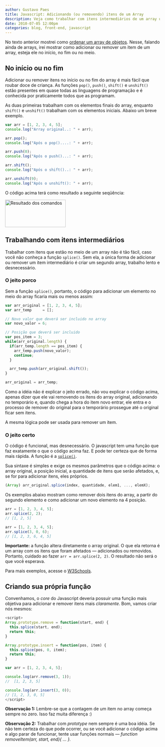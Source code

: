 ```yaml
---
author: Gustavo Paes
title: Javascript: Adicionando (ou removendo) itens de um Array
description: Veja como trabalhar com itens intermediários de um array usando a função splice().
date: 2010-07-05 12:00pm
categories: blog, front-end, javascript
---
```


No texto anterior mostrei como [ordenar um array de objetos](http://gustavopaes.net/blog/2010/ordenar-array-de-objetos-no-javascript.html). Nesse, falando ainda de arrays, irei mostrar como adicionar ou remover um item de um array, esteja ele no início, no fim ou no meio.

## No início ou no fim

Adicionar ou remover itens no início ou no fim do array é mais fácil que roubar doce de criança. As funções `pop()`, `push()`, `shift()` e `unshift()` estão presentes em quase todas as linguagens de programação e é conhecida por praticamente todos que as programam.

As duas primeiras trabalham com os elementos finais do array, enquanto `shift()` e `unshift()` trabalham com os elementos iniciais. Abaixo um breve exemplo.

``` javascript
var arr = [1, 2, 3, 4, 5];
console.log("Array original..: " + arr);

arr.pop();
console.log("Após o pop()....: " + arr);

arr.push(0);
console.log("Após o push()...: " + arr);

arr.shift();
console.log("Após o shift()..: " + arr);

arr.unshift(9);
console.log("Após o unshift(): " + arr);
```

O código acima terá como resultado a seguinte seqüência:

<a href="http://gustavopaes.net/images/posts/2010/07/trabalhando-com-array-javascript.gif"><img class="aligncenter size-full wp-image-161" title="Resultado dos comandos" src="http://gustavopaes.net/images/posts/2010/07/trabalhando-com-array-javascript.gif" alt="Resultado dos comandos" width="197" height="89" /></a>

## Trabalhando com itens intermediários

Trabalhar com itens que estão no meio de um array não é tão fácil, caso você não conheça a função `splice()`. Sem ela, a única forma de adicionar ou remover um item intermediário é criar um segundo array, trabalho lento e desnecessário.

### O jeito porco

Sem a função `splice()`, portanto, o código para adicionar um elemento no meio do array ficaria mais ou menos assim:

``` javascript
var arr_original = [1, 2, 3, 4, 5];
var arr_temp     = [];

// Novo valor que deverá ser incluido no array
var novo_valor = 6;

// Posição que deverá ser incluido
var pos_item = 3;
while(arr_original.length) {
  if(arr_temp.length == pos_item) {
    arr_temp.push(novo_valor);
    continue;
  }

  arr_temp.push(arr_original.shift());
}

arr_original = arr_temp;
```

Como a idéia não é explicar o jeito errado, não vou explicar o código acima, apenas dizer que ele vai removendo os itens do array original, adicionando no temporário e, quando chega a hora do item novo entrar, ele entra e o processo de remover do original para o temporário prossegue até o original ficar sem itens.

A mesma lógica pode ser usada para remover um item.

### O jeito certo

O código é funcional, mas desnecessário. O javascript tem uma função que faz exatamente o que o código acima faz. E pode ter certeza que de forma mais rápida. A função é a [`splice()`](http://www.w3schools.com/jsref/jsref_splice.asp "W3Schools: JavaScript splice() Method").

Sua sintaxe é simples e exige os mesmos parâmetros que o código acima: o array original, a posição inicial, a quantidade de itens que serão afetados, e, se for para adicionar itens, eles próprios.

``` javascript
(Array) arr_original.splice(index, quantidade, elem1, ..., elemX);
```

Os exemplos abaixo mostram como remover dois itens do array, a partir do segundo elemento e como adicionar um novo elemento na 4 posição.

``` javascript
arr = [1, 2, 3, 4, 5];
arr.splice(2, 2);
// [1, 2, 5]

arr = [1, 2, 3, 4, 5];
arr.splice(3, 0, 6);
// [1, 2, 3, 6, 4, 5]
```

**Importante:** a função altera diretamente o array original. O que ela retorna é um array com os itens que foram afetados &#8212; adicionados ou removidos. Portanto, cuidado ao fazer `arr = arr.splice(2, 2)`. O resultado não será o que você esperava.

Para mais exemplos, acesse o [W3Schools](http://www.w3schools.com/jsref/jsref_obj_array.asp).

## Criando sua própria função

Convenhamos, o _core_ do Javascript deveria possuir uma função mais objetiva para adicionar e remover itens mais _claramente_. Bom, vamos criar nós mesmos:

``` javascript
<script>
Array.prototype.remove = function(start, end) {
  this.splice(start, end);
  return this;
}

Array.prototype.insert = function(pos, item) {
  this.splice(pos, 0, item);
  return this;
}

var arr = [1, 2, 3, 4, 5];

console.log(arr.remove(3, 1));
//  [1, 2, 3, 5]

console.log(arr.insert(3, 0));
// [1, 2, 3, 0, 5]
</script>
```

**Observação 1:** Lembre-se que a contagem de um item no array começa sempre no zero. Isso faz muita diferença :)

**Observação 2:** Trabalhar com _prototype_ nem sempre é uma boa idéia. Se não tem certeza do que pode ocorrer, ou se você adicionar o código acima e algo parar de funcionar, tente usar funções normais &#8212; _function removeItem(arr, start, end){ &#8230; }._

